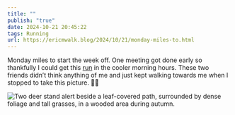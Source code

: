 ```yaml
---
title: ""
publish: "true"
date: 2024-10-21 20:45:22
tags: Running
url: https://ericmwalk.blog/2024/10/21/monday-miles-to.html
---
```


Monday miles to start the week off. One meeting got done early so thankfully I could get this [run](https://strava.com/activities/12709721588) in the cooler morning hours. These two friends didn’t think anything of me and just kept walking towards me when I stopped to take this picture. 🦌📸

![Two deer stand alert beside a leaf-covered path, surrounded by dense foliage and tall grasses, in a wooded area during autumn.](https://ericmwalk.blog/uploads/2024/img-0536.jpeg)